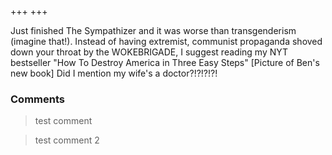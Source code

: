 +++
+++

Just finished The Sympathizer and it was worse than transgenderism (imagine that!). Instead of having extremist, communist propaganda shoved down your throat by the WOKEBRIGADE, I suggest reading my NYT bestseller "How To Destroy America in Three Easy Steps" [Picture of Ben's new book] Did I mention my wife's a doctor?!?!?!?!

### Comments

> test comment

> test comment 2
